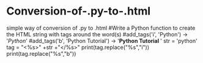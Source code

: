 # Conversion-of-.py-to-.html
simple way of conversion of .py to .html
#Write a Python function to create the HTML string with tags around the word(s)
#add_tags('i', 'Python') -> '<i>Python</i>'
#add_tags('b', 'Python Tutorial') -> '<b>Python Tutorial </b>'
str = 'python'
tag = "<%s>" +str +"</%s>"
print(tag.replace("%s","i"))
print(tag.replace("%s","b"))
